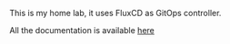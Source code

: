 This is my home lab, it uses FluxCD as GitOps controller.

All the documentation is available [here](https://www.federicoserinidev.com/docs)
